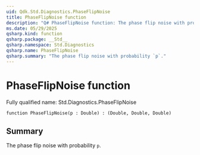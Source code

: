 ```yaml
---
uid: Qdk.Std.Diagnostics.PhaseFlipNoise
title: PhaseFlipNoise function
description: "Q# PhaseFlipNoise function: The phase flip noise with probability `p`."
ms.date: 05/29/2025
qsharp.kind: function
qsharp.package: __Std__
qsharp.namespace: Std.Diagnostics
qsharp.name: PhaseFlipNoise
qsharp.summary: "The phase flip noise with probability `p`."
---
```


# PhaseFlipNoise function

Fully qualified name: Std.Diagnostics.PhaseFlipNoise

```qsharp
function PhaseFlipNoise(p : Double) : (Double, Double, Double)
```

## Summary
 The phase flip noise with probability `p`.
